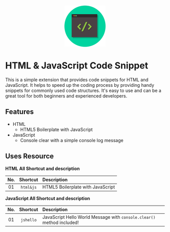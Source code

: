 <p align="center">
  <img src="/assets/logo.png" alt="HTML & JavaScript Code Snippet" width="130" />
</p>

# HTML & JavaScript Code Snippet

This is a simple extension that provides code snippets for HTML and JavaScript.
It helps to speed up the coding process by providing handy snippets for commonly
used code structures. It's easy to use and can be a great tool for both
beginners and experienced developers.

## Features

- HTML
  - HTML5 Boilerplate with JavaScript
- JavaScript
  - Console clear with a simple console log message

## Uses Resource

**HTML All Shortcut and description**

| No. | Shortcut  | Description                       |
| :-: | :-------: | :-------------------------------- |
| 01  | `html&js` | HTML5 Boilerplate with JavaScript |

**JavaScript All Shortcut and description**

| No. | Shortcut  | Description                                                            |
| :-: | :-------: | :--------------------------------------------------------------------- |
| 01  | `jshello` | JavaScript Hello World Message with `console.clear()` method included! |
